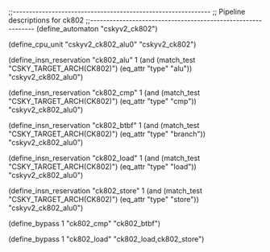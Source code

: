 ;;-------------------------------------------------------------
;; Pipeline descriptions for ck802
;;-------------------------------------------------------------
(define_automaton "cskyv2_ck802")

(define_cpu_unit "cskyv2_ck802_alu0" "cskyv2_ck802")

(define_insn_reservation "ck802_alu" 1
 (and (match_test "CSKY_TARGET_ARCH(CK802)")
      (eq_attr "type" "alu"))
 "cskyv2_ck802_alu0")

(define_insn_reservation "ck802_cmp" 1
 (and (match_test "CSKY_TARGET_ARCH(CK802)")
      (eq_attr "type" "cmp"))
 "cskyv2_ck802_alu0")

(define_insn_reservation "ck802_btbf" 1
 (and (match_test "CSKY_TARGET_ARCH(CK802)")
      (eq_attr "type" "branch"))
 "cskyv2_ck802_alu0")

(define_insn_reservation "ck802_load" 1
 (and (match_test "CSKY_TARGET_ARCH(CK802)")
      (eq_attr "type" "load"))
 "cskyv2_ck802_alu0")

(define_insn_reservation "ck802_store" 1
 (and (match_test "CSKY_TARGET_ARCH(CK802)")
      (eq_attr "type" "store"))
 "cskyv2_ck802_alu0")

(define_bypass 1 "ck802_cmp" "ck802_btbf")

(define_bypass 1 "ck802_load" "ck802_load,ck802_store")
